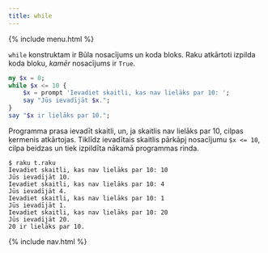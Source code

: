 ```yaml
---
title: while
---
```


{% include menu.html %}

`while` konstruktam ir Būla nosacījums un koda bloks. Raku atkārtoti izpilda koda bloku, _kamēr_ nosacījums ir `True`.

```raku
my $x = 0;
while $x <= 10 {
    $x = prompt 'Ievadiet skaitli, kas nav lielāks par 10: ';
    say "Jūs ievadījāt $x.";
}
say "$x ir lielāks par 10.";
```

Programma prasa ievadīt skaitli, un, ja skaitlis nav lielāks par 10, cilpas ķermenis atkārtojas. Tiklīdz ievadītais skaitlis pārkāpj nosacījumu `$x <= 10`, cilpa beidzas un tiek izpildīta nākamā programmas rinda.

```console
$ raku t.raku
Ievadiet skaitli, kas nav lielāks par 10: 10
Jūs ievadījāt 10.
Ievadiet skaitli, kas nav lielāks par 10: 4
Jūs ievadījāt 4.
Ievadiet skaitli, kas nav lielāks par 10: 1
Jūs ievadījāt 1.
Ievadiet skaitli, kas nav lielāks par 10: 20
Jūs ievadījāt 20.
20 ir lielāks par 10.
```

{% include nav.html %}